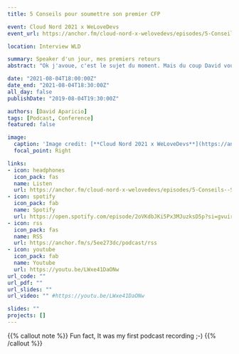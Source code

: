 ```yaml
---
title: 5 Conseils pour soumettre son premier CFP

event: Cloud Nord 2021 x WeLoveDevs
event_url: https://anchor.fm/cloud-nord-x-welovedevs/episodes/5-Conseils--Soumettre-son-premier-CFP-avec-David-Aparicio---OVHcloud-e15f7i4/a-a69dp1b

location: Interview WLD

summary: Speaker d'un jour, mes premiers retours
abstract: "Ok j'avoue, c'est le sujet du moment. Mais du coup David voulait vraiment en parler aussi. Il a été particulièrement inspiré par Estelle Landry et Julien Topçu qui ont partagé une conférence sur le sujet au Jug Summer Camp à La Rochelle (inscrivez-vous aussi). On part sur 5 conseils : Prendre la parole dans des Meetups et des petites conférences Rédiger, susciter l'envie dès le titre Combattre le syndrome de l'imposteur (avec un fil d'ariane, et des intéractions publiques) Travailler son Personnal Branding (quand on cherche David sur Twitter on découvre qu'il est certifié AWS Infinidash) Inspirez vos projets persos avec des conférences et inspirez vos conférences avec des projets persos Je laisse David vous raconter !"

date: "2021-08-04T18:00:00Z"
date_end: "2021-08-04T18:30:00Z"
all_day: false
publishDate: "2019-08-04T19:30:00Z"

authors: [David Aparicio]
tags: [Podcast, Conference]
featured: false

image:
  caption: 'Image credit: [**Cloud Nord 2021 x WeLoveDevs**](https://anchor.fm/cloud-nord-x-welovedevs/episodes/5-Conseils--Soumettre-son-premier-CFP-avec-David-Aparicio---OVHcloud-e15f7i4/a-a69dp1b)'
  focal_point: Right

links:
- icon: headphones
  icon_pack: fas
  name: Listen
  url: https://anchor.fm/cloud-nord-x-welovedevs/episodes/5-Conseils--Soumettre-son-premier-CFP-avec-David-Aparicio---OVHcloud-e15f7i4/a-a69dp1b
- icon: spotify
  icon_pack: fab
  name: Spotify
  url: https://open.spotify.com/episode/2oVKdbJKi5Px3MJuzksD5p?si=gvuir7zlRqKNYnY7i0yzWw&dl_branch=1
- icon: rss
  icon_pack: fas
  name: RSS
  url: https://anchor.fm/s/5ee273dc/podcast/rss
- icon: youtube
  icon_pack: fab
  name: Youtube
  url: https://youtu.be/LWxe41DaONw
url_code: ""
url_pdf: ""
url_slides: ""
url_video: "" #https://youtu.be/LWxe41DaONw

slides: ""
projects: []
---
```


{{% callout note %}}
Fun fact, It was my first podcast recording ;-)
{{% /callout %}}
